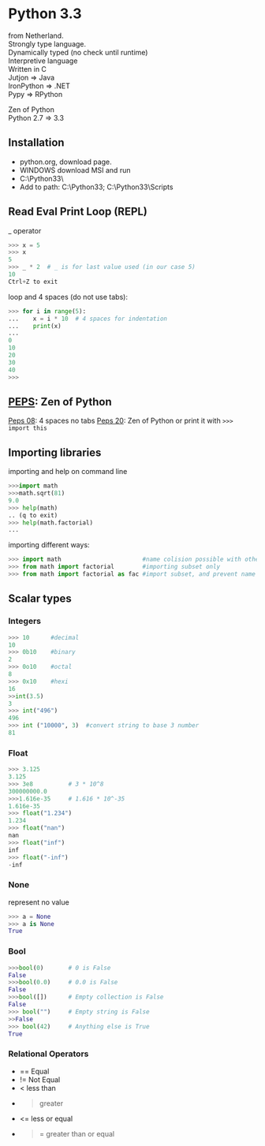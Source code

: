 
# Python 3.3

from Netherland.     
Strongly type language.     
Dynamically typed (no check until runtime)     
Interpretive language     
Written in C     
Jutjon => Java     
IronPython => .NET     
Pypy => RPython     

Zen of Python     
Python 2.7 => 3.3         

## Installation
* python.org, download page.
* WINDOWS download MSI and run
* C:\Python33\
* Add to path: C:\Python33; C:\Python33\Scripts

## Read Eval Print Loop (REPL)

_ operator
```python
>>> x = 5
>>> x
5
>>> _ * 2  # _ is for last value used (in our case 5)
10
Ctrl+Z to exit
```
loop and 4 spaces (do not use tabs):
```python
>>> for i in range(5):
...    x = i * 10  # 4 spaces for indentation
...    print(x)
...
0 
10
20
30
40
>>>
```

## [PEPS](https://www.python.org/dev/peps/): Zen of Python

[Peps 08](https://www.python.org/dev/peps/pep-0008/#tabs-or-spaces): 4 spaces no tabs
[Peps 20](https://www.python.org/dev/peps/pep-0020/): Zen of Python or print it with `>>> import this`

## Importing libraries

importing and help on command line
```python
>>>import math
>>>math.sqrt(81)
9.0
>>> help(math)
.. (q to exit)
>>> help(math.factorial)
...
```
importing different ways: 
```python
>>> import math                       #name colision possible with other libraries
>>> from math import factorial        #importing subset only
>>> from math import factorial as fac #import subset, and prevent name collisions
```

## Scalar types

### Integers

```python
>>> 10      #decimal
10
>>> 0b10    #binary
2
>>> 0o10    #octal
8
>>> 0x10    #hexi
16
>>int(3.5)
3
>>> int("496")
496
>>> int ("10000", 3)  #convert string to base 3 number
81
```
### Float

```python
>>> 3.125
3.125
>>> 3e8          # 3 * 10^8
300000000.0      
>>>1.616e-35     # 1.616 * 10^-35
1.616e-35
>>> float("1.234")
1.234
>>> float("nan")
nan
>>> float("inf")
inf
>>> float("-inf")
-inf
```

### None
represent no value

```Python
>>> a = None
>>> a is None
True
```

### Bool

```python
>>>bool(0)       # 0 is False
False
>>>bool(0.0)     # 0.0 is False
False
>>>bool([])      # Empty collection is False
False
>>> bool("")     # Empty string is False
>>False
>>> bool(42)     # Anything else is True
True
```

### Relational Operators

* ==   Equal
* !=   Not Equal
* <    less than
* >    greater
* <=   less or equal 
* >=   greater than or equal
 























